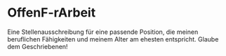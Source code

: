 # OffenF-rArbeit
Eine Stellenausschreibung für eine passende Position, die meinen beruflichen Fähigkeiten und meinem Alter am ehesten entspricht. 
Glaube dem Geschriebenen!

